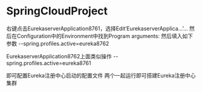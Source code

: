 # SpringCloudProject
右键点击EurekaserverApplication8761，选择Edit‘EurekaserverApplica...’...
然后在Configuration中的Environment中找到Program arguments:
然后填入如下参数
--spring.profiles.active=eureka8762

EurekaserverApplication8762上面类似操作
--spring.profiles.active=eureka8761

即可配置Eureka注册中心启动的配置文件
 两个一起运行即可搭建Eureka注册中心集群

